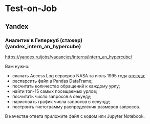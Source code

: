 # Test-on-Job

## Yandex
### Аналитик в Гиперкуб (стажер) (yandex_intern_an_hypercube)
https://yandex.ru/jobs/vacancies/interns/intern_an_hypercube/

Вам нужно:
+ скачать Access Log серверов NASA за июль 1995 года [отсюда](https://yadi.sk/d/JPx8Chjc6hLHNg);
+ распарсить файл в Pandas DataFrame;
+ посчитать количество обращений к каждому урлу;
+ найти топ-15 самых посещаемых урлов;
+ посчитать число запросов в секунду;
+ нарисовать график числа запросов в секунду;
+ построить гистограмму распределения размеров запросов.

В качестве ответа приложите файл с кодом или Jupyter Notebook.
